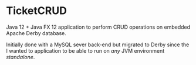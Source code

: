 # TicketCRUD

Java 12 + Java FX 12 application to perform CRUD operations on embedded Apache Derby database.

Initially done with a MySQL sever back-end but migrated to Derby since the I wanted to application to be able to run on *any* JVM environment *standalone*.
